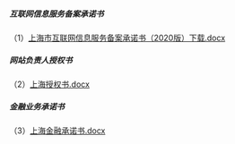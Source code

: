 
##### 互联网信息服务备案承诺书

（1）[上海市互联网信息服务备案承诺书（2020版）下载.docx](https://beianwendang.s3.cn-north-1.jdcloud-oss.com/wendangxiazhai/shanghaifuwuchengnuoshu/fuwuchengnuo.docx)

##### 网站负责人授权书

（2）[上海授权书.docx](https://beianwendang.s3.cn-north-1.jdcloud-oss.com/beianrumen/guanjuguize/shanghai/shanghaishouquanshu.docx)

##### 金融业务承诺书

（3）[上海金融承诺书.docx](https://beianwendang.s3.cn-north-1.jdcloud-oss.com/wendangxiazhai/shanghaifuwuchengnuoshu/shjrcns.docx)
